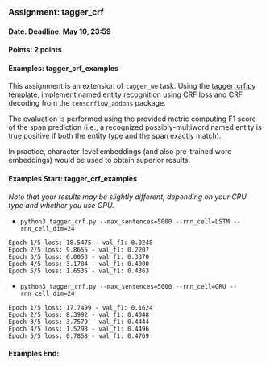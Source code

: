 ### Assignment: tagger_crf
#### Date: Deadline: May 10, 23:59
#### Points: 2 points
#### Examples: tagger_crf_examples

This assignment is an extension of `tagger_we` task. Using the
[tagger_crf.py](https://github.com/ufal/npfl114/tree/master/labs/09/tagger_crf.py)
template, implement named entity recognition using CRF loss and CRF decoding
from the `tensorflow_addons` package.

The evaluation is performed using the provided metric computing F1 score of the
span prediction (i.e., a recognized possibly-multiword named entity is true
positive if both the entity type and the span exactly match).

In practice, character-level embeddings (and also pre-trained word embeddings)
would be used to obtain superior results.

#### Examples Start: tagger_crf_examples
_Note that your results may be slightly different, depending on your CPU type and whether you use GPU._
- `python3 tagger_crf.py --max_sentences=5000 --rnn_cell=LSTM --rnn_cell_dim=24`
```
Epoch 1/5 loss: 18.5475 - val_f1: 0.0248
Epoch 2/5 loss: 9.8655 - val_f1: 0.2207
Epoch 3/5 loss: 6.0053 - val_f1: 0.3370
Epoch 4/5 loss: 3.1784 - val_f1: 0.4000
Epoch 5/5 loss: 1.6535 - val_f1: 0.4363
```
- `python3 tagger_crf.py --max_sentences=5000 --rnn_cell=GRU --rnn_cell_dim=24`
```
Epoch 1/5 loss: 17.7499 - val_f1: 0.1624
Epoch 2/5 loss: 8.3992 - val_f1: 0.4048
Epoch 3/5 loss: 3.7579 - val_f1: 0.4444
Epoch 4/5 loss: 1.5298 - val_f1: 0.4496
Epoch 5/5 loss: 0.7858 - val_f1: 0.4769
```
#### Examples End:
